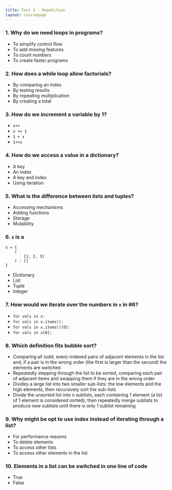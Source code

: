 ```yaml
---
title: Test 2 - Repetition
layout: coursepage
---
```


### 1. Why do we need loops in programs?

+ To simplify control flow
+ To add missing features
+ To count numbers
+ To create faster programs

### 2. How does a while loop allow factorials?

+ By comparing an index
+ By testing results
+ By repeating multiplication
+ By creating a total

### 3. How do we increment a variable by 1?

+ `x++`
+ `x += 1`
+ `1 + x`
+ `1++x`

### 4. How do we access a value in a dictionary?

+ A key
+ An index
+ A key and index
+ Using iteration

### 5. What is the difference between lists and tuples?

+ Accessing mechanisms
+ Adding functions
+ Storage
+ Mutability

### 6. `x` is a

    x = {
        (
            [1, 2, 3]
        ) : []
    }

+ Dictionary
+ List
+ Tuple
+ Integer

### 7. How would we iterate over the numbers in `x` in #6?

+ `for vals in x:`
+ `for vals in x.items():`
+ `for vals in x.items()[0]:`
+ `for vals in x[0]:`

### 8. Which definition fits bubble sort?

+ Comparing all (odd, even)-indexed pairs of adjacent elements in the list and, if a pair is in the wrong order (the first is larger than the second) the elements are switched
+ Repeatedly stepping through the list to be sorted, comparing each pair of adjacent items and swapping them if they are in the wrong order
+ Divides a large list into two smaller sub-lists: the low elements and the high elements, then recursively sort the sub-lists
+ Divide the unsorted list into n sublists, each containing 1 element (a list of 1 element is considered sorted), then repeatedly merge sublists to produce new sublists until there is only 1 sublist remaining

### 9. Why might be opt to use index instead of iterating through a list?

+ For performance reasons
+ To delete elements
+ To access other lists
+ To access other elements in the list

### 10. Elements in a list can be switched in one line of code

+ True
+ False
